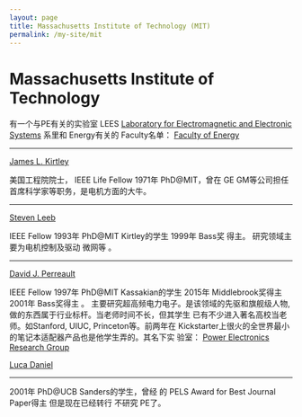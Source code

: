 ```yaml
---
layout: page
title: Massachusetts Institute of Technology (MIT)
permalink: /my-site/mit
---
```

# Massachusetts Institute of Technology

有一个与PE有关的实验室 LEES
[Laboratory for Electromagnetic and Electronic Systems](https://www.rle.mit.edu/lees/) 
系里和 Energy有关的 Faculty名单：
[Faculty of Energy](http://www.eecs.mit.edu/people/faculty-advisors/12)

---

[James L. Kirtley](http://web.mit.edu/kirtley/www/)

美国工程院院士， IEEE Life Fellow 1971年 PhD@MIT，曾在
GE GM等公司担任首席科学家等职务，是电机方面的大牛。

---

[Steven Leeb](http://meche.mit.edu/people/faculty/SBLEEB@MIT.EDU)

IEEE Fellow 1993年 PhD@MIT Kirtley的学生 1999年 Bass奖
得主。 研究领域主要为电机控制及驱动 微网等 。

---

[David J. Perreault](https://www.rle.mit.edu/people/directory/david-perreault/)

IEEE Fellow 1997年 PhD@MIT Kassakian的学生 2015年 Middlebrook奖得主 2001年 Bass奖得主 。 
主要研究超高频电力电子。是该领域的先驱和旗舰级人物, 做的东西属于行业标杆。当老师时间不长，但其学生
已有不少进入著名高校当老师。如Stanford, UIUC, Princeton等。前两年在
Kickstarter上很火的全世界最小的笔记本适配器产品也是他学生弄的。其名下实
验室： 
[Power Electronics Research Group](https://www.rle.mit.edu/per/home/)

[Luca Daniel](http://www.mit.edu/~dluca/)

---

2001年 PhD@UCB Sanders的学生，曾经 的 PELS Award for Best Journal Paper得主 但是现在已经转行 不研究 PE了。
